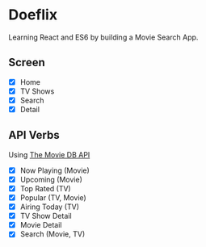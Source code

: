 # Doeflix

Learning React and ES6 by building a Movie Search App.

## Screen

- [X] Home
- [X] TV Shows
- [X] Search
- [X] Detail

## API Verbs

Using [The Movie DB API](https://www.themoviedb.org/)
- [x] Now Playing (Movie)
- [x] Upcoming (Movie)
- [x] Top Rated (TV)
- [x] Popular (TV, Movie)
- [x] Airing Today (TV)
- [x] TV Show Detail
- [x] Movie Detail
- [x] Search (Movie, TV)